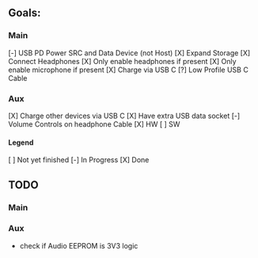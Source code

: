 ## Goals:
### Main
[-] USB PD Power SRC and Data Device (not Host)
[X] Expand Storage
[X] Connect Headphones
	[X] Only enable headphones if present
	[X] Only enable microphone if present
[X] Charge via USB C
[?] Low Profile USB C Cable
### Aux
[X] Charge other devices via USB C
[X] Have extra USB data socket
[-] Volume Controls on headphone Cable
	[X] HW
	[ ] SW

#### Legend
[ ] Not yet finished
[-] In Progress
[X] Done

## TODO
### Main
### Aux
 * check if Audio EEPROM is 3V3 logic

